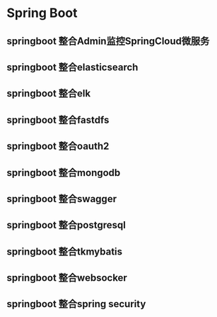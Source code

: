 # Spring Boot
## springboot 整合Admin监控SpringCloud微服务
## springboot 整合elasticsearch
## springboot 整合elk
## springboot 整合fastdfs
## springboot 整合oauth2
## springboot 整合mongodb
## springboot 整合swagger
## springboot 整合postgresql
## springboot 整合tkmybatis
## springboot 整合websocker
## springboot 整合spring security



